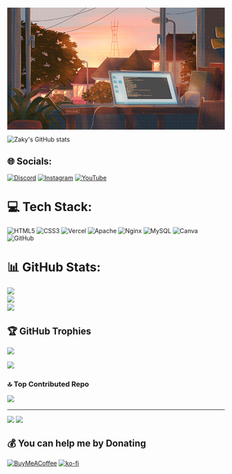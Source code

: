   <p>
        <a href="http://portofolio-to.000.pe/?i=1">
            <img src="1.gif" width="700" align="center" style="border-radius30px;" alt="Another Image" />
        </a>
    </p>

    
 ![Zaky's GitHub stats](https://github-readme-stats.vercel.app/api?username=faizinuha&show_icons=true&theme=radical)


## 🌐 Socials:
[![Discord](https://img.shields.io/badge/Discord-%237289DA.svg?logo=discord&logoColor=white)](https://discord.gg/https://discord.gg/SQG3hrjCqS) [![Instagram](https://img.shields.io/badge/Instagram-%23E4405F.svg?logo=Instagram&logoColor=white)](https://instagram.com/https://www.instagram.com/wolfcode7_/) [![YouTube](https://img.shields.io/badge/YouTube-%23FF0000.svg?logo=YouTube&logoColor=white)](https://youtube.com/@https://www.youtube.com/@TravelTalesXP?sub_confirmation=1) 

# 💻 Tech Stack:
![HTML5](https://img.shields.io/badge/html5-%23E34F26.svg?style=for-the-badge&logo=html5&logoColor=white) ![CSS3](https://img.shields.io/badge/css3-%231572B6.svg?style=for-the-badge&logo=css3&logoColor=white) ![Vercel](https://img.shields.io/badge/vercel-%23000000.svg?style=for-the-badge&logo=vercel&logoColor=white) ![Apache](https://img.shields.io/badge/apache-%23D42029.svg?style=for-the-badge&logo=apache&logoColor=white) ![Nginx](https://img.shields.io/badge/nginx-%23009639.svg?style=for-the-badge&logo=nginx&logoColor=white) ![MySQL](https://img.shields.io/badge/mysql-4479A1.svg?style=for-the-badge&logo=mysql&logoColor=white) ![Canva](https://img.shields.io/badge/Canva-%2300C4CC.svg?style=for-the-badge&logo=Canva&logoColor=white) ![GitHub](https://img.shields.io/badge/github-%23121011.svg?style=for-the-badge&logo=github&logoColor=white)
# 📊 GitHub Stats:
![](https://github-readme-stats.vercel.app/api?username=faizinuha&theme=dark&hide_border=false&include_all_commits=true&count_private=true)<br/>
![](https://github-readme-streak-stats.herokuapp.com/?user=faizinuha&theme=dark&hide_border=false)<br/>
![](https://github-readme-stats.vercel.app/api/top-langs/?username=faizinuha&theme=dark&hide_border=false&include_all_commits=true&count_private=true&layout=compact)

## 🏆 GitHub Trophies
![](https://github-profile-trophy.vercel.app/?username=faizinuha&theme=blue_navy&no-frame=false&no-bg=true&margin-w=4)

![](https://camo.githubusercontent.com/044c60c9687351fb4828e37a74ef435c8fb6500cdbcbe24de992dca801e0729f/68747470733a2f2f6769746875622d726561646d652d73746174732e76657263656c2e6170702f6170692f746f702d6c616e67732f3f757365726e616d653d4b6169746f4465436f6465267468656d653d7261646963616c26686964655f626f726465723d66616c736526696e636c7564655f616c6c5f636f6d6d6974733d7472756526636f756e745f707269766174653d74727565266c61796f75743d636f6d70616374)

### 🔝 Top Contributed Repo
![](https://github-contributor-stats.vercel.app/api?username=faizinuha&limit=5&theme=tokyonight&combine_all_yearly_contributions=true)



---
[![](https://visitcount.itsvg.in/api?id=faizinuha&label=Profile%20Views&color=6&pretty=false)](https://visitcount.itsvg.in)
[![](https://visitcount.itsvg.in/api?id=faizinuha&icon=9&color=1)](https://visitcount.itsvg.in)

  ## 💰 You can help me by Donating
  [![BuyMeACoffee](https://img.shields.io/badge/Buy%20Me%20a%20Coffee-ffdd00?style=for-the-badge&logo=buy-me-a-coffee&logoColor=black)](https://buymeacoffee.com/https://saweria.co/C02V) 
  [![ko-fi](https://ko-fi.com/img/githubbutton_sm.svg)](https://ko-fi.com/R5R71CCA21)
<!-- Proudly created with GPRM ( https://gprm.itsvg.in ) -->
